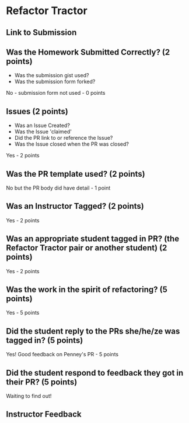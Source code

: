# Refactor Tractor

## Link to Submission

## Was the Homework Submitted Correctly? (2 points)
  - Was the submission gist used?
  - Was the submission form forked?

No - submission form not used - 0 points

## Issues (2 points)
  - Was an Issue Created?
  - Was the Issue 'claimed'
  - Did the PR link to or reference the Issue?
  - Was the Issue closed when the PR was closed?

  Yes - 2 points

## Was the PR template used? (2 points)

No but the PR body did have detail - 1 point

## Was an Instructor Tagged? (2 points)

Yes - 2 points

## Was an appropriate student tagged in PR? (the Refactor Tractor pair or another student) (2 points)

Yes - 2 points

## Was the work in the spirit of refactoring? (5 points)

Yes - 5 points

## Did the student reply to the PRs she/he/ze was tagged in? (5 points)

Yes! Good feedback on Penney's PR - 5 points

## Did the student respond to feedback they got in their PR? (5 points)

Waiting to find out!

## Instructor Feedback
